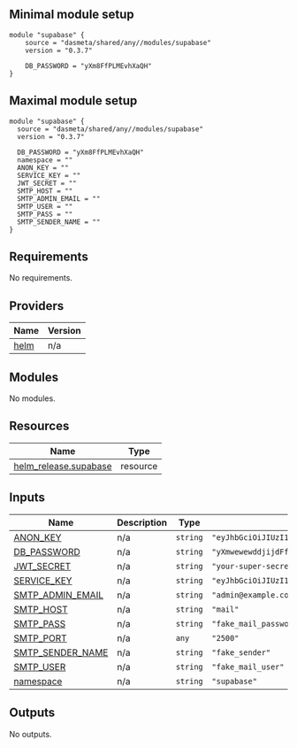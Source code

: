## Minimal module setup
```
module "supabase" {
    source = "dasmeta/shared/any//modules/supabase"
    version = "0.3.7"

    DB_PASSWORD = "yXm8FfPLMEvhXaQH"
}
```

## Maximal module setup

```
module "supabase" {
  source = "dasmeta/shared/any//modules/supabase"
  version = "0.3.7"

  DB_PASSWORD = "yXm8FfPLMEvhXaQH"
  namespace = ""
  ANON_KEY = ""
  SERVICE_KEY = ""
  JWT_SECRET = ""
  SMTP_HOST = ""
  SMTP_ADMIN_EMAIL = ""
  SMTP_USER = ""
  SMTP_PASS = ""
  SMTP_SENDER_NAME = ""
}
```
<!-- BEGIN_TF_DOCS -->
## Requirements

No requirements.

## Providers

| Name | Version |
|------|---------|
| <a name="provider_helm"></a> [helm](#provider\_helm) | n/a |

## Modules

No modules.

## Resources

| Name | Type |
|------|------|
| [helm_release.supabase](https://registry.terraform.io/providers/hashicorp/helm/latest/docs/resources/release) | resource |

## Inputs

| Name | Description | Type | Default | Required |
|------|-------------|------|---------|:--------:|
| <a name="input_ANON_KEY"></a> [ANON\_KEY](#input\_ANON\_KEY) | n/a | `string` | `"eyJhbGciOiJIUzI1NiIsInR5cCI6IkpXVCJ9.eyJyb2xlIjoiYW5vbiIsImlhdCI6MTY0MDMwMDQwMCwiZXhwIjoxNzk4MDY2ODAwfQ.JaEiRNdyxX3Pk6XupxauDazXeadLTgTHz5cV7joUrQE"` | no |
| <a name="input_DB_PASSWORD"></a> [DB\_PASSWORD](#input\_DB\_PASSWORD) | n/a | `string` | `"yXmwewewddjijdFfPLMEvhXaQH"` | no |
| <a name="input_JWT_SECRET"></a> [JWT\_SECRET](#input\_JWT\_SECRET) | n/a | `string` | `"your-super-secret-jwt-token-with-at-least-32-characters-long"` | no |
| <a name="input_SERVICE_KEY"></a> [SERVICE\_KEY](#input\_SERVICE\_KEY) | n/a | `string` | `"eyJhbGciOiJIUzI1NiIsInR5cCI6IkpXVCJ9.eyJyb2xlIjoic2VydmljZV9yb2xlIiwiaWF0IjoxNjQwMzAwNDAwLCJleHAiOjE3OTgwNjY4MDB9.sUJPVrhMsSaLgizyCWIgNOIRmjavxDB4Lm3hzb4dC5U"` | no |
| <a name="input_SMTP_ADMIN_EMAIL"></a> [SMTP\_ADMIN\_EMAIL](#input\_SMTP\_ADMIN\_EMAIL) | n/a | `string` | `"admin@example.com"` | no |
| <a name="input_SMTP_HOST"></a> [SMTP\_HOST](#input\_SMTP\_HOST) | n/a | `string` | `"mail"` | no |
| <a name="input_SMTP_PASS"></a> [SMTP\_PASS](#input\_SMTP\_PASS) | n/a | `string` | `"fake_mail_password"` | no |
| <a name="input_SMTP_PORT"></a> [SMTP\_PORT](#input\_SMTP\_PORT) | n/a | `any` | `"2500"` | no |
| <a name="input_SMTP_SENDER_NAME"></a> [SMTP\_SENDER\_NAME](#input\_SMTP\_SENDER\_NAME) | n/a | `string` | `"fake_sender"` | no |
| <a name="input_SMTP_USER"></a> [SMTP\_USER](#input\_SMTP\_USER) | n/a | `string` | `"fake_mail_user"` | no |
| <a name="input_namespace"></a> [namespace](#input\_namespace) | n/a | `string` | `"supabase"` | no |

## Outputs

No outputs.
<!-- END_TF_DOCS -->